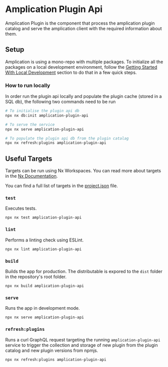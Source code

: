 # Amplication Plugin Api

Amplication Plugin is the component that process the amplication plugin catalog and serve the amplication client with the required information about them.

## Setup

Amplication is using a mono-repo with multiple packages. To initialize all the packages on a local development environment, follow the [Getting Started With Local Development](/README.md#getting-started-with-local-development) section to do that in a few quick steps.

### How to run locally

In order run the plugin api locally and populate the plugin cache (stored in a SQL db), the following two commands need to be run

```sh
# To initialise the plugin api db
npx nx db:init amplication-plugin-api

# To serve the service
npx nx serve amplication-plugin-api

# To populate the plugin api db from the plugin catalag
npx nx refresh:plugins amplication-plugin-api
```

## Useful Targets

Targets can be run using Nx Workspaces. You can read more about targets in the [Nx Documentation](https://nx.dev/reference/project-configuration).

You can find a full list of targets in the [project.json](/Users/arielweinberger/Development/amplication/amplication/packages/amplication-plugin-api/project.json) file.

### `test`

Executes tests.

```
npx nx test amplication-plugin-api
```

### `lint`

Performs a linting check using ESLint.

```
npx nx lint amplication-plugin-api
```

### `build`

Builds the app for production. The distributable is expored to the `dist` folder in the repository's root folder.<br />

```
npx nx build amplication-plugin-api
```

### `serve`

Runs the app in development mode.

```
npx nx serve amplication-plugin-api
```

### `refresh:plugins`

Runs a curl GraphQL request targeting the running `amplication-plugin-api` service to trigger the collection and storage of new plugin from the plugin catalog and new plugin versions from npmjs. 

```
npx nx refresh:plugins amplication-plugin-api
```
